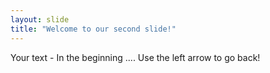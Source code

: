 ```yaml
---
layout: slide
title: "Welcome to our second slide!"
---
```

Your text - In the beginning ....
Use the left arrow to go back!
